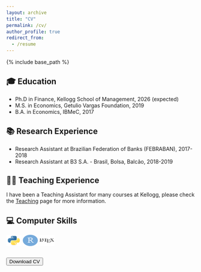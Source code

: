 ```yaml
---
layout: archive
title: "CV"
permalink: /cv/
author_profile: true
redirect_from:
  - /resume
---
```


{% include base_path %}

## 🎓 Education

- Ph.D in Finance, Kellogg School of Management, 2026 (expected)
- M.S. in Economics, Getulio Vargas Foundation, 2019
- B.A. in Economics, IBMeC, 2017

## 📚 Research Experience

- Research Assistant at Brazilian Federation of Banks (FEBRABAN), 2017-2018
- Research Assistant at B3 S.A. - Brasil, Bolsa, Balcão, 2018-2019

## 👨‍🏫 Teaching Experience

I have been a Teaching Assistant for many courses at Kellogg, please check the [Teaching](/teaching/) page for more information.

## 💻 Computer Skills

<p>
  <div>
    <img align="center" alt="Python" height="30" width="40" src="https://raw.githubusercontent.com/devicons/devicon/master/icons/python/python-original.svg">
    <img align="center" alt="R" height="30" width="40" src="https://raw.githubusercontent.com/devicons/devicon/master/icons/rstudio/rstudio-plain.svg">
    <img align="center" alt="Latex" height="30" width="40" src="https://raw.githubusercontent.com/devicons/devicon/master/icons/latex/latex-original.svg">
  </div>
</p>
<br>
<footer>
<a href="https://github.com/joseparreiras/personal-cv/blob/master/cv.pdf">
<button class="btn"><i class="fa fa-download"></i> Download CV</button>
</a>
</footer>
